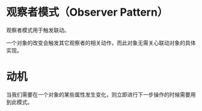 # 观察者模式（Observer Pattern）

观察者模式用于触发联动。

一个对象的改变会触发其它观察者的相关动作，而此对象无需关心联动对象的具体实现。

# 动机

当我们需要在一个对象的某些属性发生变化，则立即进行下一步操作的时候需要用到此模式。
